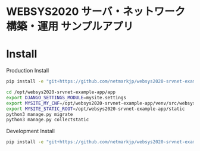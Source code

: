 # WEBSYS2020 サーバ・ネットワーク構築・運用 サンプルアプリ

# Install

Production Install

```sh
pip install -e "git+https://github.com/netmarkjp/websys2020-srvnet-example-app.git#egg=websys2020_srvnet_example_app[prod]"

cd /opt/websys2020-srvnet-example-app/app
export DJANGO_SETTINGS_MODULE=mysite.settings
export MYSITE_MY_CNF=/opt/websys2020-srvnet-example-app/venv/src/websys2020-srvnet-example-app/conf/my.cnf
export MYSITE_STATIC_ROOT=/opt/websys2020-srvnet-example-app/static
python3 manage.py migrate
python3 manage.py collectstatic
```

Development Install

```sh
pip install -e "git+https://github.com/netmarkjp/websys2020-srvnet-example-app.git#egg=websys2020_srvnet_example_app[dev]"
```
